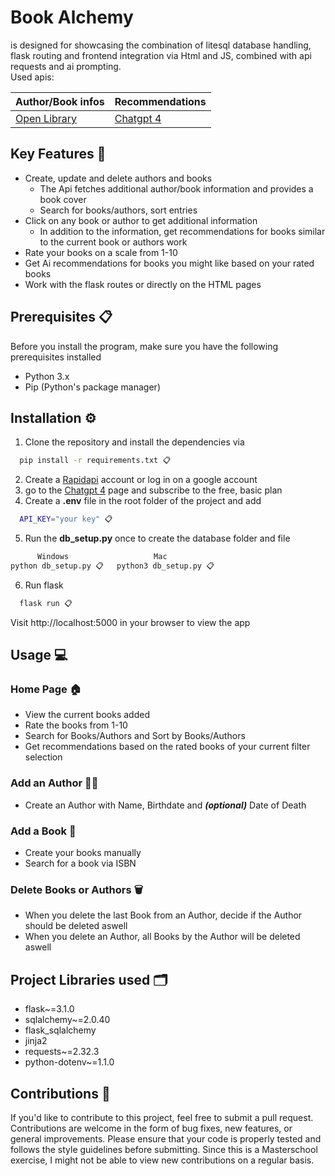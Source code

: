 # Book Alchemy
is designed for showcasing the combination of litesql database handling, 
flask routing and frontend integration via Html and JS, combined with api requests and ai prompting. <br>
Used apis: <br>

| Author/Book infos | Recommendations | 
|-------------------|-----------------|
| [Open Library](https://openlibrary.org)             | [Chatgpt 4](https://rapidapi.com/rphrp1985/api/chatgpt-42/playground/)         |



## Key Features 🚀
* Create, update and delete authors and books
  * The Api fetches additional author/book information and provides a book cover
  * Search for books/authors, sort entries
* Click on any book or author to get additional information
  * In addition to the information, get recommendations for books similar to the current book or authors work
* Rate your books on a scale from 1-10
* Get Ai recommendations for books you might like based on your rated books
* Work with the flask routes or directly on the HTML pages

## Prerequisites 📋
Before you install the program, make sure you have the following prerequisites installed
* Python 3.x
* Pip (Python's package manager)

## Installation ⚙️

1. Clone the repository and install the dependencies via 
```bash
  pip install -r requirements.txt 📋
```
2. Create a [Rapidapi](https://rapidapi.com/) account or log in on a google account
3. go to the [Chatgpt 4](https://rapidapi.com/rphrp1985/api/chatgpt-42/playground) page 
and subscribe to the free, basic plan
4. Create a **.env** file in the root folder of the project and add
```bash
  API_KEY="your key" 📋
```
5. Run the **db_setup.py** once to create the database folder and file
```bash
      Windows                   Mac
python db_setup.py 📋   python3 db_setup.py 📋
```
6. Run flask
```bash
  flask run 📋
```
Visit http://localhost:5000 in your browser to view the app

## Usage 💻

### Home Page 🏠
* View the current books added
* Rate the books from 1-10
* Search for Books/Authors and Sort by Books/Authors
* Get recommendations based on the rated books of your current filter selection
### Add an Author 🧑‍💻
* Create an Author with Name, Birthdate and ***(optional)*** Date of Death
### Add a Book 📖
* Create your books manually
* Search for a book via ISBN
### Delete Books or Authors 🗑️
* When you delete the last Book from an Author, decide if the Author should be deleted aswell
* When you delete an Author, all Books by the Author will be deleted aswell

## Project Libraries used 🗂️
* flask~=3.1.0
* sqlalchemy~=2.0.40
* flask_sqlalchemy
* jinja2
* requests~=2.32.3
* python-dotenv~=1.1.0
## Contributions 🤝
If you'd like to contribute to this project, feel free to submit a pull request. 
Contributions are welcome in the form of bug fixes, new features, or general improvements. 
Please ensure that your code is properly tested and follows the style guidelines before submitting.
Since this is a Masterschool exercise, I might not be able to view new contributions on a regular basis.
